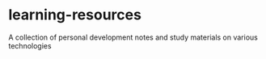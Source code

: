 # learning-resources
A collection of personal development notes and study materials on various technologies
